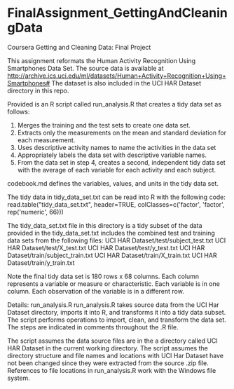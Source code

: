 # FinalAssignment_GettingAndCleaningData
Coursera Getting and Cleaning Data: Final Project

This assignment reformats the Human Activity Recognition Using Smartphones Data Set.
The source data is available at 
http://archive.ics.uci.edu/ml/datasets/Human+Activity+Recognition+Using+Smartphones#
The dataset is also included in the UCI HAR Dataset directory in this repo.

Provided is an R script called run_analysis.R that creates a tidy data set as follows:
1. Merges the training and the test sets to create one data set.
2. Extracts only the measurements on the mean and standard deviation for each measurement.
3. Uses descriptive activity names to name the activities in the data set
4. Appropriately labels the data set with descriptive variable names.
5. From the data set in step 4, creates a second, independent tidy data set with the average of 
each variable for each activity and each subject.

codebook.md defines the variables, values, and units in the tidy data set.

The tidy data in tidy_data_set.txt can be read into R with the following code:
read.table("tidy_data_set.txt", header=TRUE, colClasses=c('factor', 'factor', rep('numeric', 66)))

The tidy_data_set.txt file in this directory is a tidy subset of the data provided in the
tidy_data_set.txt includes the combined test and training data sets from the following files:
UCI HAR Dataset/test/subject_test.txt
UCI HAR Dataset/test/X_test.txt
UCI HAR Dataset/test/y_test.txt
UCI HAR Dataset/train/subject_train.txt
UCI HAR Dataset/train/X_train.txt
UCI HAR Dataset/train/y_train.txt

Note the final tidy data set is 180 rows x 68 columns.
Each column represents a variable or measure or characteristic.
Each variable is in one column.
Each observation of the variable is in a different row.

Details: run_analysis.R
run_analysis.R takes source data from the UCI Har Dataset directory, imports it into R, and 
transforms it into a tidy data subset.
The script performs operations to import, clean, and transform the data set.
The steps are indicated in comments throughout the .R file.

The script assumes the data source files are in the a directory called UCI HAR Dataset in the
current working directory.
The script assumes the directory structure and file names and locations with UCI Har Dataset 
have not been changed since they were extracted from the source .zip file.
References to file locations in run_analysis.R work with the Windows file system.
